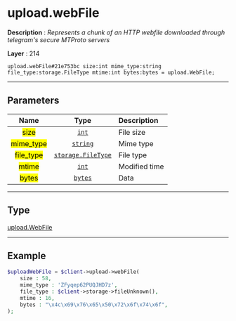 # upload.webFile

**Description** : *Represents a chunk of an HTTP webfile downloaded through telegram&#039;s secure MTProto servers*

**Layer** : 214

```tl
upload.webFile#21e753bc size:int mime_type:string file_type:storage.FileType mtime:int bytes:bytes = upload.WebFile;
```

---

## Parameters

| Name | Type | Description |
| :---: | :---: | :--- |
| <mark>size</mark> | [`int`](type/int) | File size |
| <mark>mime_type</mark> | [`string`](type/string) | Mime type |
| <mark>file_type</mark> | [`storage.FileType`](type/storage.FileType) | File type |
| <mark>mtime</mark> | [`int`](type/int) | Modified time |
| <mark>bytes</mark> | [`bytes`](type/bytes) | Data |

---

## Type

[upload.WebFile](type/upload.WebFile)

---

## Example

```php
$uploadWebFile = $client->upload->webFile(
	size : 58,
	mime_type : 'ZFyqep62PUQJHD7z',
	file_type : $client->storage->fileUnknown(),
	mtime : 16,
	bytes : "\x4c\x69\x76\x65\x50\x72\x6f\x74\x6f",
);
```